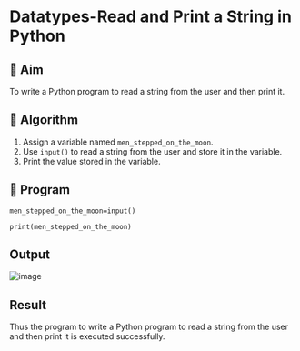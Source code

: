 # Datatypes-Read and Print a String in Python

## 🎯 Aim
To write a Python program to read a string from the user and then print it.

## 🧠 Algorithm
1. Assign a variable named `men_stepped_on_the_moon`.
2. Use `input()` to read a string from the user and store it in the variable.
3. Print the value stored in the variable.

## 🧾 Program
```
men_stepped_on_the_moon=input()

print(men_stepped_on_the_moon)

```
## Output

![image](https://github.com/user-attachments/assets/d43d45b5-af31-4beb-9c7a-cf224cfb33e5)

## Result

Thus the program to write a Python program to read a string from the user and then print it is executed successfully.
